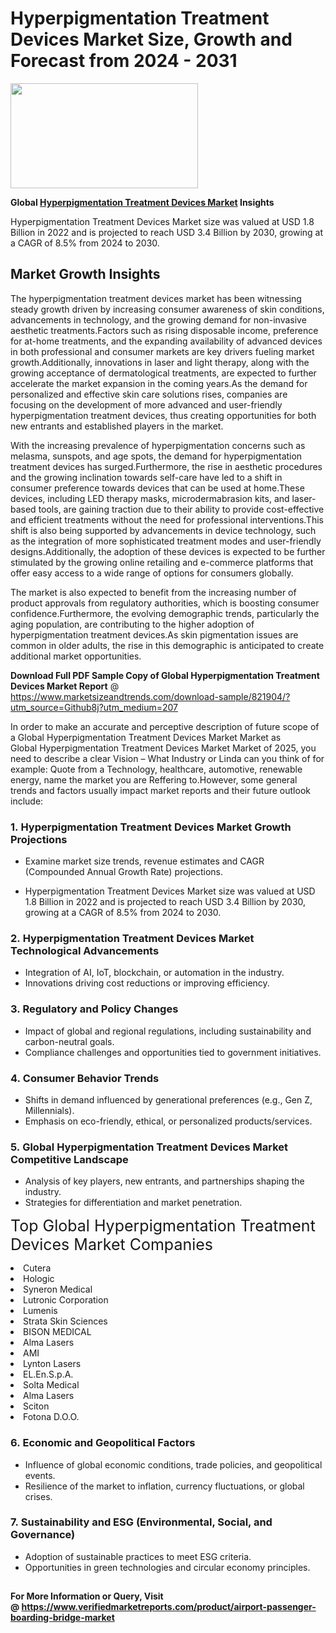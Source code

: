 <H1>Hyperpigmentation Treatment Devices Market Size, Growth and Forecast from 2024 - 2031</H1><img class="aligncenter size-medium wp-image-584254" src="https://thirdeyenews.in/wp-content/uploads/2024/09/Global-Market-Research-300x168.jpeg" alt="" width="300" height="168" /><p><strong>Global&nbsp;<a href="https://www.marketsizeandtrends.com/download-sample/821904/?utm_source=Github8j?utm_medium=207">Hyperpigmentation Treatment Devices Market</a> Insights</strong></p><p>Hyperpigmentation Treatment Devices Market size was valued at USD 1.8 Billion in 2022 and is projected to reach USD 3.4 Billion by 2030, growing at a CAGR of 8.5% from 2024 to 2030.</p><p><h2>Market Growth Insights</h2> <p>The hyperpigmentation treatment devices market has been witnessing steady growth driven by increasing consumer awareness of skin conditions, advancements in technology, and the growing demand for non-invasive aesthetic treatments.Factors such as rising disposable income, preference for at-home treatments, and the expanding availability of advanced devices in both professional and consumer markets are key drivers fueling market growth.Additionally, innovations in laser and light therapy, along with the growing acceptance of dermatological treatments, are expected to further accelerate the market expansion in the coming years.As the demand for personalized and effective skin care solutions rises, companies are focusing on the development of more advanced and user-friendly hyperpigmentation treatment devices, thus creating opportunities for both new entrants and established players in the market.</p> <p>With the increasing prevalence of hyperpigmentation concerns such as melasma, sunspots, and age spots, the demand for hyperpigmentation treatment devices has surged.Furthermore, the rise in aesthetic procedures and the growing inclination towards self-care have led to a shift in consumer preference towards devices that can be used at home.These devices, including LED therapy masks, microdermabrasion kits, and laser-based tools, are gaining traction due to their ability to provide cost-effective and efficient treatments without the need for professional interventions.This shift is also being supported by advancements in device technology, such as the integration of more sophisticated treatment modes and user-friendly designs.Additionally, the adoption of these devices is expected to be further stimulated by the growing online retailing and e-commerce platforms that offer easy access to a wide range of options for consumers globally.</p> <p>The market is also expected to benefit from the increasing number of product approvals from regulatory authorities, which is boosting consumer confidence.Furthermore, the evolving demographic trends, particularly the aging population, are contributing to the higher adoption of hyperpigmentation treatment devices.As skin pigmentation issues are common in older adults, the rise in this demographic is anticipated to create additional market opportunities.</p> <p><span class=""><strong>Download Full PDF Sample Copy of Global Hyperpigmentation Treatment Devices Market Report</strong> @ <a href="https://www.marketsizeandtrends.com/download-sample/821904/?utm_source=Github8j?utm_medium=207" target="_blank">https://www.marketsizeandtrends.com/download-sample/821904/?utm_source=Github8j?utm_medium=207</a></span></p><p>In order to make an accurate and perceptive description of future scope of a Global&nbsp;Hyperpigmentation Treatment Devices Market Market as Global&nbsp;Hyperpigmentation Treatment Devices Market Market of 2025, you need to describe a clear Vision &ndash; What Industry or Linda can you think of for example: Quote from a Technology, healthcare, automotive, renewable energy, name the market you are Reffering to.However, some general trends and factors usually impact market reports and their future outlook include:</p><h3>1.&nbsp;<strong>Hyperpigmentation Treatment Devices Market Growth Projections</strong></h3><ul><li>Examine market size trends, revenue estimates and CAGR (Compounded Annual Growth Rate) projections.</li><li><p>Hyperpigmentation Treatment Devices Market size was valued at USD 1.8 Billion in 2022 and is projected to reach USD 3.4 Billion by 2030, growing at a CAGR of 8.5% from 2024 to 2030.</p></li></ul><h3>2.&nbsp;<strong>Hyperpigmentation Treatment Devices Market Technological Advancements</strong></h3><ul><li>Integration of AI, IoT, blockchain, or automation in the industry.</li><li>Innovations driving cost reductions or improving efficiency.</li></ul><h3>3.&nbsp;<strong>Regulatory and Policy Changes</strong></h3><ul><li>Impact of global and regional regulations, including sustainability and carbon-neutral goals.</li><li>Compliance challenges and opportunities tied to government initiatives.</li></ul><h3>4.&nbsp;<strong>Consumer Behavior Trends</strong></h3><ul><li>Shifts in demand influenced by generational preferences (e.g., Gen Z, Millennials).</li><li>Emphasis on eco-friendly, ethical, or personalized products/services.</li></ul><h3>5.&nbsp;<strong>Global Hyperpigmentation Treatment Devices Market Competitive Landscape</strong></h3><ul><li>Analysis of key players, new entrants, and partnerships shaping the industry.</li><li>Strategies for differentiation and market penetration.</li></ul><p data-pm-slice="1 1 []"><span style="color: inherit; font-family: inherit; font-size: 25px;">Top Global Hyperpigmentation Treatment Devices Market Companies</span></p><div class="" data-test-id=""><p><li>Cutera</li><li> Hologic</li><li> Syneron Medical</li><li> Lutronic Corporation</li><li> Lumenis</li><li> Strata Skin Sciences</li><li> BISON MEDICAL</li><li> Alma Lasers</li><li> AMI</li><li> Lynton Lasers</li><li> EL.En.S.p.A.</li><li> Solta Medical</li><li> Alma Lasers</li><li> Sciton</li><li> Fotona D.O.O.</li></p></div><h3>6.&nbsp;<strong>Economic and Geopolitical Factors</strong></h3><ul><li>Influence of global economic conditions, trade policies, and geopolitical events.</li><li>Resilience of the market to inflation, currency fluctuations, or global crises.</li></ul><h3>7.&nbsp;<strong>Sustainability and ESG (Environmental, Social, and Governance)</strong></h3><ul><li>Adoption of sustainable practices to meet ESG criteria.</li><li>Opportunities in green technologies and circular economy principles.</li></ul><h2><strong style="font-size: 14px;">For More Information or Query, Visit @&nbsp;</strong><a style="background-color: #ffffff; font-size: 14px;" href="https://www.marketsizeandtrends.com/report/hyperpigmentation-treatment-devices-market/" target="_blank">https://www.verifiedmarketreports.com/product/airport-passenger-boarding-bridge-market</a></h2>